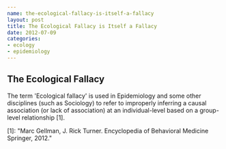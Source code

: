 ```yaml
--- 
name: the-ecological-fallacy-is-itself-a-fallacy
layout: post
title: The Ecological Fallacy is Itself a Fallacy
date: 2012-07-09
categories: 
- ecology
- epidemiology
---
```


The Ecological Fallacy
----

The term 'Ecological fallacy' is used in Epidemiology and some other disciplines (such as Sociology) to refer to improperly inferring a causal association (or lack of association) at an individual-level based on a group-level relationship [1]. 

[1]: "Marc Gellman, J. Rick Turner. Encyclopedia of Behavioral Medicine Springer, 2012."

